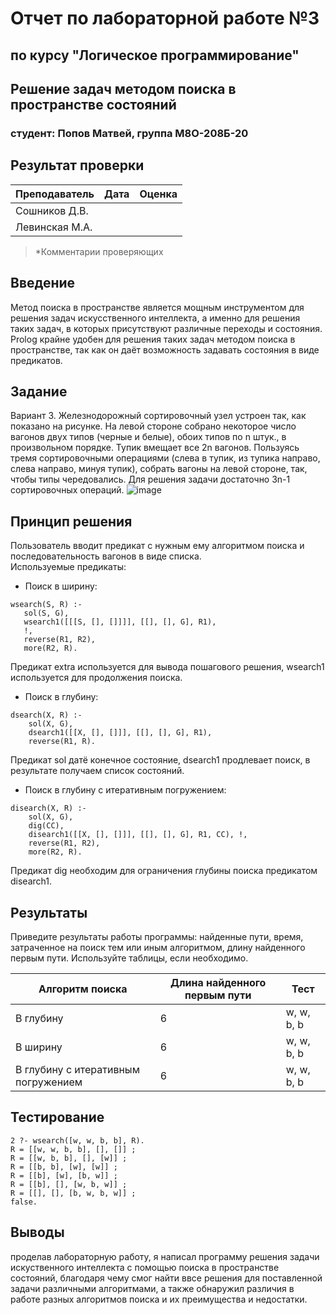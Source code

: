
# Отчет по лабораторной работе №3

## по курсу "Логическое программирование"

## Решение задач методом поиска в пространстве состояний

### студент: Попов Матвей, группа М8О-208Б-20

## Результат проверки

| Преподаватель     | Дата         |  Оценка       |
|-------------------|--------------|---------------|
| Сошников Д.В. |              |               |
| Левинская М.А.|              |               |

> *Комментарии проверяющих

## Введение

Метод поиска в пространстве является мощным инструментом для решения задач искусственного интеллекта, а именно для решения таких задач, в которых присутствуют различные переходы и состояния.  
Prolog крайне удобен для решения таких задач методом поиска в пространстве, так как он даёт возможность задавать состояния в виде предикатов.

## Задание

Вариант 3. Железнодорожный сортировочный узел устроен так, как показано на рисунке. На левой стороне собрано некоторое число вагонов двух типов (черные и белые), обоих типов по n штук., в произвольном порядке. Тупик вмещает все 2n вагонов. Пользуясь тремя сортировочными операциями (слева в тупик, из тупика направо, слева направо, минуя тупик), собрать вагоны на левой стороне, так, чтобы типы чередовались. Для решения задачи достаточно 3n-1 сортировочных операций.
![image](https://user-images.githubusercontent.com/81183518/145717630-afebe128-0ae0-4b70-a8a1-ac88986755e5.png)


## Принцип решения

Пользователь вводит предикат с нужным ему алгоритмом поиска и последовательность вагонов в виде списка.  
Используемые предикаты:  

* Поиск в ширину:  

```(Prolog)
wsearch(S, R) :-
   sol(S, G),
   wsearch1([[[S, [], []]]], [[], [], G], R1),
   !,
   reverse(R1, R2),
   more(R2, R).
```

Предикат extra используется для вывода пошагового решения, wsearch1 используется для продолжения поиска.

* Поиск в глубину:  

```(Prolog)
dsearch(X, R) :-
    sol(X, G),
    dsearch1([[X, [], []]], [[], [], G], R1),
    reverse(R1, R).
```

Предикат sol датё конечное состояние, dsearch1 продлевает поиск, в результате получаем список состояний.

* Поиск в глубину с итеративным погружением:

```(Prolog)
disearch(X, R) :- 
    sol(X, G),
    dig(CC),
    disearch1([[X, [], []]], [[], [], G], R1, CC), !,
    reverse(R1, R2), 
    more(R2, R).
```

Предикат dig необходим для ограничения глубины поиска предикатом disearch1.

## Результаты

Приведите результаты работы программы: найденные пути, время, затраченное на поиск тем или иным алгоритмом, длину найденного первым пути. Используйте таблицы,
если необходимо.

| Алгоритм поиска |  Длина найденного первым пути  |  Тест  |
|-----------------|--------------------------------|----------------|
| В глубину       |               6                 |     w, w, b, b           |
| В ширину        |                   6             |    w, w, b, b            |
| В глубину с итеративным погружением              |           6                     |       w, w, b, b         |

## Тестирование

```(Prolog)
2 ?- wsearch([w, w, b, b], R).
R = [[w, w, b, b], [], []] ;
R = [[w, b, b], [], [w]] ;
R = [[b, b], [w], [w]] ;
R = [[b], [w], [b, w]] ;
R = [[b], [], [w, b, w]] ;
R = [[], [], [b, w, b, w]] ;
false.
```

## Выводы

проделав лабораторную работу, я написал программу решения задачи искуственного интеллекта с помощью поиска в пространстве состояний, благодаря чему смог найти ввсе решения для поставленной задачи различными алгоритмами, а также обнаружил различия в работе разных алгоритмов поиска и их преимущества и недостатки.
